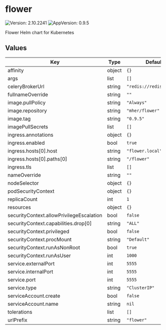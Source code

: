 # flower

![Version: 2.10.2241](https://img.shields.io/badge/Version-2.10.2241-informational?style=flat-square) ![AppVersion: 0.9.5](https://img.shields.io/badge/AppVersion-0.9.5-informational?style=flat-square)

Flower Helm chart for Kubernetes

## Values

| Key | Type | Default | Description |
|-----|------|---------|-------------|
| affinity | object | `{}` |  |
| args | list | `[]` |  |
| celeryBrokerUrl | string | `"redis://redis:6379/1"` |  |
| fullnameOverride | string | `""` |  |
| image.pullPolicy | string | `"Always"` |  |
| image.repository | string | `"mher/flower"` |  |
| image.tag | string | `"0.9.5"` |  |
| imagePullSecrets | list | `[]` |  |
| ingress.annotations | object | `{}` |  |
| ingress.enabled | bool | `true` |  |
| ingress.hosts[0].host | string | `"flower.local"` |  |
| ingress.hosts[0].paths[0] | string | `"/flower"` |  |
| ingress.tls | list | `[]` |  |
| nameOverride | string | `""` |  |
| nodeSelector | object | `{}` |  |
| podSecurityContext | object | `{}` |  |
| replicaCount | int | `1` |  |
| resources | object | `{}` |  |
| securityContext.allowPrivilegeEscalation | bool | `false` |  |
| securityContext.capabilities.drop[0] | string | `"ALL"` |  |
| securityContext.privileged | bool | `false` |  |
| securityContext.procMount | string | `"Default"` |  |
| securityContext.runAsNonRoot | bool | `true` |  |
| securityContext.runAsUser | int | `1000` |  |
| service.externalPort | int | `5555` |  |
| service.internalPort | int | `5555` |  |
| service.port | int | `5555` |  |
| service.type | string | `"ClusterIP"` |  |
| serviceAccount.create | bool | `false` |  |
| serviceAccount.name | string | `nil` |  |
| tolerations | list | `[]` |  |
| urlPrefix | string | `"flower"` |  |

